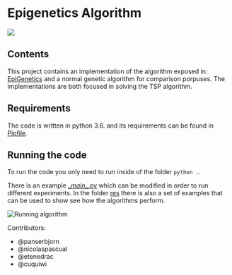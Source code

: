 # Epigenetics Algorithm

[![](https://img.shields.io/continuousphp/git-hub/doctrine/dbal/master.svg)](https://github.com/cuquiwi/epiGA)


## Contents
This project contains an implementation of the algorithm exposed in: [EpiGenetics](https://www.sciencedirect.com/science/article/pii/S0020025517309921) and a normal 
genetic algorithm for comparison porpuses. The implementations are both focused
in solving the TSP algorithm.


## Requirements
The code is written in python 3.6. and its requirements can be found in 
[Pipfile](https://github.com/cuquiwi/epiGA/blob/master/Pipfile). 


## Running the code
To run the code you only need to run inside of the folder `python .`.

There is an example [\__main__.py](https://github.com/cuquiwi/epiGA/blob/master/__main__.py)
which can be modified in order to run different experiments. In the folder [res](https://github.com/cuquiwi/epiGA/tree/master/res)
there is also a set of examples that can be used to show see how the algorithms perform.

![Running algorithm](https://media.giphy.com/media/YkCzdiY2aZzeMZQUzy/giphy.gif)


Contributors:
- @panserbjorn
- @nicolaspascual
- @etenedrac
- @cuquiwi

